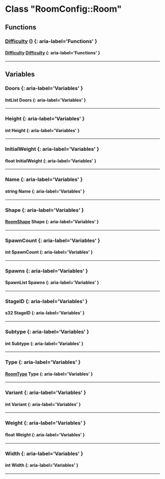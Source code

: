 # Class "RoomConfig::Room"
## Functions
### [Difficulty](../enums/Difficulty) () {: aria-label='Functions' }
#### [Difficulty](../enums/Difficulty) [Difficulty](../enums/Difficulty)  {: aria-label='Functions' }

___ 
## Variables
### Doors {: aria-label='Variables' }
#### IntList Doors  {: aria-label='Variables' }

___ 
### Height {: aria-label='Variables' }
#### int Height  {: aria-label='Variables' }

___ 
### InitialWeight {: aria-label='Variables' }
#### float InitialWeight  {: aria-label='Variables' }

___ 
### Name {: aria-label='Variables' }
#### string Name  {: aria-label='Variables' }

___ 
### Shape {: aria-label='Variables' }
#### [RoomShape](../enums/RoomShape) Shape  {: aria-label='Variables' }

___ 
### SpawnCount {: aria-label='Variables' }
#### int SpawnCount  {: aria-label='Variables' }

___ 
### Spawns {: aria-label='Variables' }
#### SpawnList Spawns  {: aria-label='Variables' }

___ 
### StageID {: aria-label='Variables' }
#### s32 StageID  {: aria-label='Variables' }

___ 
### Subtype {: aria-label='Variables' }
#### int Subtype  {: aria-label='Variables' }

___ 
### Type {: aria-label='Variables' }
#### [RoomType](../enums/RoomType) Type  {: aria-label='Variables' }

___ 
### Variant {: aria-label='Variables' }
#### int Variant  {: aria-label='Variables' }

___ 
### Weight {: aria-label='Variables' }
#### float Weight  {: aria-label='Variables' }

___ 
### Width {: aria-label='Variables' }
#### int Width  {: aria-label='Variables' }

___ 
